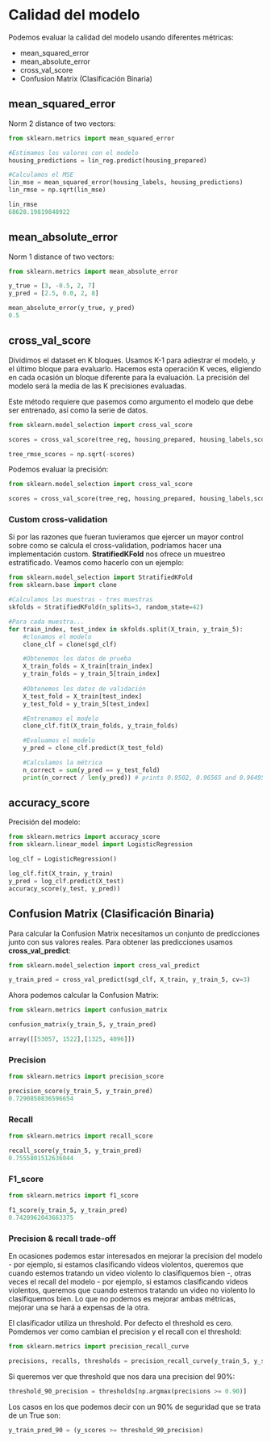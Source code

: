 # Calidad del modelo

Podemos evaluar la calidad del modelo usando diferentes métricas:

- mean_squared_error
- mean_absolute_error
- cross_val_score
- Confusion Matrix (Clasificación Binaria)

## mean_squared_error

Norm 2 distance of two vectors:

```py
from sklearn.metrics import mean_squared_error

#Estimamos los valores con el modelo
housing_predictions = lin_reg.predict(housing_prepared)

#Calculamos el MSE
lin_mse = mean_squared_error(housing_labels, housing_predictions)
lin_rmse = np.sqrt(lin_mse)

lin_rmse
68628.19819848922
```

## mean_absolute_error

Norm 1 distance of two vectors:

```py
from sklearn.metrics import mean_absolute_error

y_true = [3, -0.5, 2, 7]
y_pred = [2.5, 0.0, 2, 8]

mean_absolute_error(y_true, y_pred)
0.5
```

## cross_val_score

Dividimos el dataset en K bloques. Usamos K-1 para adiestrar el modelo, y el último bloque para evaluarlo. Hacemos esta operación K veces, eligiendo en cada ocasión un bloque diferente para la evaluación. La precisión del modelo será la media de las K precisiones evaluadas.

Este método requiere que pasemos como argumento el modelo que debe ser entrenado, así como la serie de datos.

```py
from sklearn.model_selection import cross_val_score

scores = cross_val_score(tree_reg, housing_prepared, housing_labels,scoring="neg_mean_squared_error", cv=10)

tree_rmse_scores = np.sqrt(-scores)
```

Podemos evaluar la precisión:

```py
from sklearn.model_selection import cross_val_score

scores = cross_val_score(tree_reg, housing_prepared, housing_labels,scoring="accuracy", cv=10)
```

### Custom cross-validation

Si por las razones que fueran tuvieramos que ejercer un mayor control sobre como se calcula el cross-validation, podríamos hacer una implementación custom. __StratifiedKFold__ nos ofrece un muestreo estratificado. Veamos como hacerlo con un ejemplo:

```py
from sklearn.model_selection import StratifiedKFold
from sklearn.base import clone

#Calculamos las muestras - tres muestras
skfolds = StratifiedKFold(n_splits=3, random_state=42)

#Para cada muestra...
for train_index, test_index in skfolds.split(X_train, y_train_5):
	#clonamos el modelo
	clone_clf = clone(sgd_clf)

	#Obtenemos los datos de prueba
	X_train_folds = X_train[train_index]
	y_train_folds = y_train_5[train_index]
	
	#Obtenemos los datos de validación
	X_test_fold = X_train[test_index]
	y_test_fold = y_train_5[test_index]

	#Entrenamos el modelo
	clone_clf.fit(X_train_folds, y_train_folds)

	#Evaluamos el modelo
	y_pred = clone_clf.predict(X_test_fold)

	#Calculamos la métrica
	n_correct = sum(y_pred == y_test_fold)
	print(n_correct / len(y_pred)) # prints 0.9502, 0.96565 and 0.96495
```
## accuracy_score

Precisión del modelo:

```py
from sklearn.metrics import accuracy_score
from sklearn.linear_model import LogisticRegression

log_clf = LogisticRegression()

log_clf.fit(X_train, y_train)
y_pred = log_clf.predict(X_test)
accuracy_score(y_test, y_pred))
```

## Confusion Matrix (Clasificación Binaria)

Para calcular la Confusion Matrix necesitamos un conjunto de predicciones junto con sus valores reales. Para obtener las predicciones usamos __cross_val_predict__:

```py
from sklearn.model_selection import cross_val_predict

y_train_pred = cross_val_predict(sgd_clf, X_train, y_train_5, cv=3)
```

Ahora podemos calcular la Confusion Matrix:

```py
from sklearn.metrics import confusion_matrix

confusion_matrix(y_train_5, y_train_pred)

array([[53057, 1522],[1325, 4096]])
```

### Precision

```py
from sklearn.metrics import precision_score

precision_score(y_train_5, y_train_pred) 
0.7290850836596654
```

### Recall

```py
from sklearn.metrics import recall_score

recall_score(y_train_5, y_train_pred)
0.7555801512636044
```

### F1_score

```py
from sklearn.metrics import f1_score

f1_score(y_train_5, y_train_pred)
0.7420962043663375
```

### Precision & recall trade-off

En ocasiones podemos estar interesados en mejorar la precision del modelo - por ejemplo, si estamos clasificando videos violentos, queremos que cuando estemos tratando un video violento lo clasifiquemos bien -, otras veces el recall del modelo - por ejemplo, si estamos clasificando videos violentos, queremos que cuando estemos tratando un video no violento lo clasifiquemos bien. Lo que no podemos es mejorar ambas métricas, mejorar una se hará a expensas de la otra.

El clasificador utiliza un threshold. Por defecto el threshold es cero. Pomdemos ver como cambian el precision y el recall con el threshold: 

```py
from sklearn.metrics import precision_recall_curve

precisions, recalls, thresholds = precision_recall_curve(y_train_5, y_scores)
```

Si queremos ver que threshold que nos dara una precision del 90%:

```py
threshold_90_precision = thresholds[np.argmax(precisions >= 0.90)]
```

Los casos en los que podemos decir con un 90% de seguridad que se trata de un True son:

```py
y_train_pred_90 = (y_scores >= threshold_90_precision)
```
